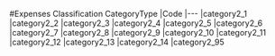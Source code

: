 #Expenses Classification CategoryType
|Code
|---
|category2_1
|category2_2
|category2_3
|category2_4
|category2_5
|category2_6
|category2_7
|category2_8
|category2_9
|category2_10
|category2_11
|category2_12
|category2_13
|category2_14
|category2_95
